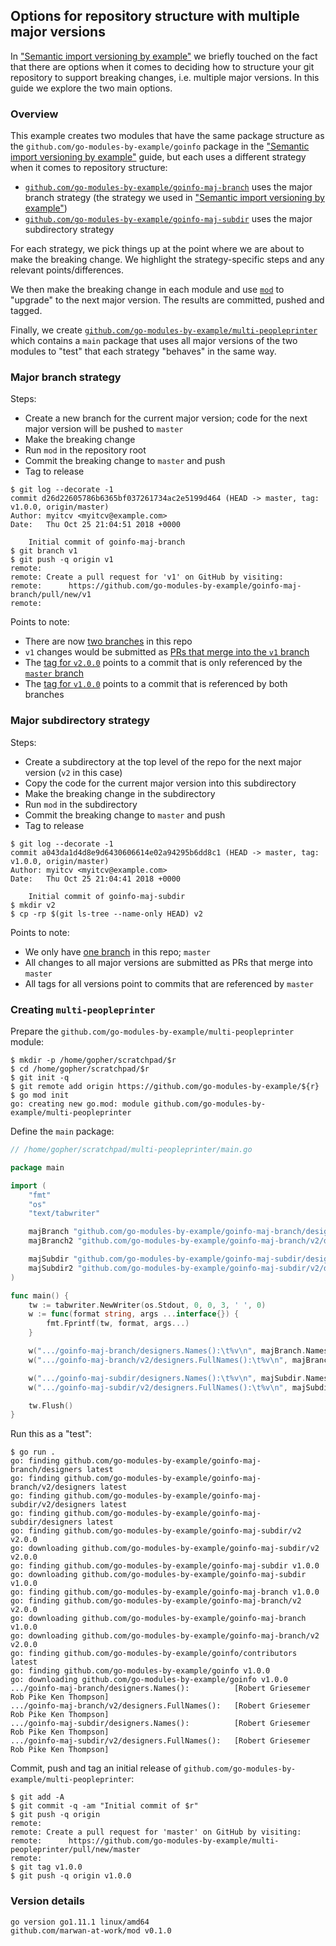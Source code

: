 <!-- __JSON: egrunner script.sh # LONG ONLINE

## Options for repository structure with multiple major versions

In ["Semantic import versioning by
example"](https://github.com/go-modules-by-example/index/blob/master/015_semantic_import_versioning/README.md) we
briefly touched on the fact that there are options when it comes to deciding how to structure your git repository to
support breaking changes, i.e. multiple major versions.  In this guide we explore the two main options.

### Overview

This example creates two modules that have the same package structure as the `github.com/go-modules-by-example/goinfo`
package in the ["Semantic import versioning by
example"](https://github.com/go-modules-by-example/index/blob/master/015_semantic_import_versioning/README.md) guide,
but each uses a different strategy when it comes to repository structure:

* [`{{PrintOut "maj-branch mod"}}`]({{PrintOut "maj-branch repo"}}) uses the major branch strategy (the strategy we
  used in ["Semantic import versioning by
example"](https://github.com/go-modules-by-example/index/blob/master/015_semantic_import_versioning/README.md))
* [`{{PrintOut "maj-subdir mod"}}`]({{PrintOut "maj-subdir repo"}}) uses the major subdirectory strategy

For each strategy, we pick things up at the point where we are about to make the breaking change. We highlight the
strategy-specific steps and any relevant points/differences.

We then make the breaking change in each module and use [`mod`](https://github.com/marwan-at-work/mod) to "upgrade" to
the next major version. The results are committed, pushed and tagged.

Finally, we create [`{{PrintOut "multi pp mod"}}`]({{PrintOut "multi pp repo"}}) which contains a `main` package that
uses all major versions of the two modules to "test" that each strategy "behaves" in the same way.

### Major branch strategy

Steps:

* Create a new branch for the current major version; code for the next major version will be pushed to `master`
* Make the breaking change
* Run `mod` in the repository root
* Commit the breaking change to `master` and push
* Tag to release

```
{{PrintBlock "major branch changes" -}}
```

Points to note:

* There are now [two branches]({{PrintOut "maj-branch repo"}}/branches/all) in this repo
* `v1` changes would be submitted as [PRs that merge into the `v1` branch]({{PrintOut "maj-branch repo"}}/compare/v1...)
* The [tag for `v2.0.0`]({{PrintOut "maj-branch repo"}}/releases/tag/v2.0.0) points to a commit that is only referenced
  by the [`master` branch]({{PrintOut "maj-branch repo"}})
* The [tag for `v1.0.0`]({{PrintOut "maj-branch repo"}}/releases/tag/v1.0.0) points to a commit that is referenced by
  both branches

### Major subdirectory strategy

Steps:

* Create a subdirectory at the top level of the repo for the next major version (`v2` in this case)
* Copy the code for the current major version into this subdirectory
* Make the breaking change in the subdirectory
* Run `mod` in the subdirectory
* Commit the breaking change to `master` and push
* Tag to release

```
{{PrintBlock "major subdir changes" -}}
```
Points to note:

* We only have [one branch]({{PrintOut "maj-subdir repo"}}/branches/all) in this repo; `master`
* All changes to all major versions are submitted as PRs that merge into `master`
* All tags for all versions point to commits that are referenced by `master`

### Creating `{{PrintOut "multi pp package"}}`

Prepare the `{{PrintOut "multi pp mod"}}` module:

```
{{PrintBlock "use all major versions" -}}
```

Define the `main` package:

```go
{{PrintBlockOut "multi main" -}}
```

Run this as a "test":

```
{{PrintBlock "run multi main" -}}
```

Commit, push and tag an initial release of `{{PrintOut "multi pp mod"}}`:

```
{{PrintBlock "commit multi main" -}}
```

### Version details

```
{{PrintBlockOut "version details" -}}
```

-->

## Options for repository structure with multiple major versions

In ["Semantic import versioning by
example"](https://github.com/go-modules-by-example/index/blob/master/015_semantic_import_versioning/README.md) we
briefly touched on the fact that there are options when it comes to deciding how to structure your git repository to
support breaking changes, i.e. multiple major versions.  In this guide we explore the two main options.

### Overview

This example creates two modules that have the same package structure as the `github.com/go-modules-by-example/goinfo`
package in the ["Semantic import versioning by
example"](https://github.com/go-modules-by-example/index/blob/master/015_semantic_import_versioning/README.md) guide,
but each uses a different strategy when it comes to repository structure:

* [`github.com/go-modules-by-example/goinfo-maj-branch`](https://github.com/go-modules-by-example/goinfo-maj-branch) uses the major branch strategy (the strategy we
  used in ["Semantic import versioning by
example"](https://github.com/go-modules-by-example/index/blob/master/015_semantic_import_versioning/README.md))
* [`github.com/go-modules-by-example/goinfo-maj-subdir`](https://github.com/go-modules-by-example/goinfo-maj-subdir) uses the major subdirectory strategy

For each strategy, we pick things up at the point where we are about to make the breaking change. We highlight the
strategy-specific steps and any relevant points/differences.

We then make the breaking change in each module and use [`mod`](https://github.com/marwan-at-work/mod) to "upgrade" to
the next major version. The results are committed, pushed and tagged.

Finally, we create [`github.com/go-modules-by-example/multi-peopleprinter`](https://github.com/go-modules-by-example/multi-peopleprinter) which contains a `main` package that
uses all major versions of the two modules to "test" that each strategy "behaves" in the same way.

### Major branch strategy

Steps:

* Create a new branch for the current major version; code for the next major version will be pushed to `master`
* Make the breaking change
* Run `mod` in the repository root
* Commit the breaking change to `master` and push
* Tag to release

```
$ git log --decorate -1
commit d26d22605786b6365bf037261734ac2e5199d464 (HEAD -> master, tag: v1.0.0, origin/master)
Author: myitcv <myitcv@example.com>
Date:   Thu Oct 25 21:04:51 2018 +0000

    Initial commit of goinfo-maj-branch
$ git branch v1
$ git push -q origin v1
remote: 
remote: Create a pull request for 'v1' on GitHub by visiting:        
remote:      https://github.com/go-modules-by-example/goinfo-maj-branch/pull/new/v1        
remote: 
```

Points to note:

* There are now [two branches](https://github.com/go-modules-by-example/goinfo-maj-branch/branches/all) in this repo
* `v1` changes would be submitted as [PRs that merge into the `v1` branch](https://github.com/go-modules-by-example/goinfo-maj-branch/compare/v1...)
* The [tag for `v2.0.0`](https://github.com/go-modules-by-example/goinfo-maj-branch/releases/tag/v2.0.0) points to a commit that is only referenced
  by the [`master` branch](https://github.com/go-modules-by-example/goinfo-maj-branch)
* The [tag for `v1.0.0`](https://github.com/go-modules-by-example/goinfo-maj-branch/releases/tag/v1.0.0) points to a commit that is referenced by
  both branches

### Major subdirectory strategy

Steps:

* Create a subdirectory at the top level of the repo for the next major version (`v2` in this case)
* Copy the code for the current major version into this subdirectory
* Make the breaking change in the subdirectory
* Run `mod` in the subdirectory
* Commit the breaking change to `master` and push
* Tag to release

```
$ git log --decorate -1
commit a043da1d4d8e9d6430606614e02a94295b6dd8c1 (HEAD -> master, tag: v1.0.0, origin/master)
Author: myitcv <myitcv@example.com>
Date:   Thu Oct 25 21:04:41 2018 +0000

    Initial commit of goinfo-maj-subdir
$ mkdir v2
$ cp -rp $(git ls-tree --name-only HEAD) v2
```
Points to note:

* We only have [one branch](https://github.com/go-modules-by-example/goinfo-maj-subdir/branches/all) in this repo; `master`
* All changes to all major versions are submitted as PRs that merge into `master`
* All tags for all versions point to commits that are referenced by `master`

### Creating `multi-peopleprinter`

Prepare the `github.com/go-modules-by-example/multi-peopleprinter` module:

```
$ mkdir -p /home/gopher/scratchpad/$r
$ cd /home/gopher/scratchpad/$r
$ git init -q
$ git remote add origin https://github.com/go-modules-by-example/${r}
$ go mod init
go: creating new go.mod: module github.com/go-modules-by-example/multi-peopleprinter
```

Define the `main` package:

```go
// /home/gopher/scratchpad/multi-peopleprinter/main.go

package main

import (
	"fmt"
	"os"
	"text/tabwriter"

	majBranch "github.com/go-modules-by-example/goinfo-maj-branch/designers"
	majBranch2 "github.com/go-modules-by-example/goinfo-maj-branch/v2/designers"

	majSubdir "github.com/go-modules-by-example/goinfo-maj-subdir/designers"
	majSubdir2 "github.com/go-modules-by-example/goinfo-maj-subdir/v2/designers"
)

func main() {
	tw := tabwriter.NewWriter(os.Stdout, 0, 0, 3, ' ', 0)
	w := func(format string, args ...interface{}) {
		fmt.Fprintf(tw, format, args...)
	}

	w(".../goinfo-maj-branch/designers.Names():\t%v\n", majBranch.Names())
	w(".../goinfo-maj-branch/v2/designers.FullNames():\t%v\n", majBranch2.FullNames())

	w(".../goinfo-maj-subdir/designers.Names():\t%v\n", majSubdir.Names())
	w(".../goinfo-maj-subdir/v2/designers.FullNames():\t%v\n", majSubdir2.FullNames())

	tw.Flush()
}
```

Run this as a "test":

```
$ go run .
go: finding github.com/go-modules-by-example/goinfo-maj-branch/designers latest
go: finding github.com/go-modules-by-example/goinfo-maj-branch/v2/designers latest
go: finding github.com/go-modules-by-example/goinfo-maj-subdir/v2/designers latest
go: finding github.com/go-modules-by-example/goinfo-maj-subdir/designers latest
go: finding github.com/go-modules-by-example/goinfo-maj-subdir/v2 v2.0.0
go: downloading github.com/go-modules-by-example/goinfo-maj-subdir/v2 v2.0.0
go: finding github.com/go-modules-by-example/goinfo-maj-subdir v1.0.0
go: downloading github.com/go-modules-by-example/goinfo-maj-subdir v1.0.0
go: finding github.com/go-modules-by-example/goinfo-maj-branch v1.0.0
go: finding github.com/go-modules-by-example/goinfo-maj-branch/v2 v2.0.0
go: downloading github.com/go-modules-by-example/goinfo-maj-branch v1.0.0
go: downloading github.com/go-modules-by-example/goinfo-maj-branch/v2 v2.0.0
go: finding github.com/go-modules-by-example/goinfo/contributors latest
go: finding github.com/go-modules-by-example/goinfo v1.0.0
go: downloading github.com/go-modules-by-example/goinfo v1.0.0
.../goinfo-maj-branch/designers.Names():          [Robert Griesemer Rob Pike Ken Thompson]
.../goinfo-maj-branch/v2/designers.FullNames():   [Robert Griesemer Rob Pike Ken Thompson]
.../goinfo-maj-subdir/designers.Names():          [Robert Griesemer Rob Pike Ken Thompson]
.../goinfo-maj-subdir/v2/designers.FullNames():   [Robert Griesemer Rob Pike Ken Thompson]
```

Commit, push and tag an initial release of `github.com/go-modules-by-example/multi-peopleprinter`:

```
$ git add -A
$ git commit -q -am "Initial commit of $r"
$ git push -q origin
remote: 
remote: Create a pull request for 'master' on GitHub by visiting:        
remote:      https://github.com/go-modules-by-example/multi-peopleprinter/pull/new/master        
remote: 
$ git tag v1.0.0
$ git push -q origin v1.0.0
```

### Version details

```
go version go1.11.1 linux/amd64
github.com/marwan-at-work/mod v0.1.0
```

<!-- END -->
